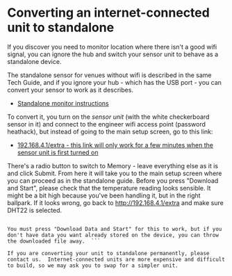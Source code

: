 # Converting an internet-connected unit to standalone

If you discover you need to monitor location where there isn't a good wifi signal, you can ignore the hub and switch your sensor unit to behave as a standalone device.

The standalone sensor for venues without wifi  is described in the same Tech Guide, and if you ignore your hub - which has the USB port - you can convert your sensor to work as it describes.

- [Standalone monitor instructions](no-wifi-version)

To convert it, you turn on the *sensor unit* (with the white checkerboard  sensor in it) and connect to the engineer wifi access point (password heathack), but instead of going to the main setup screen, go to this link:  

- [192.168.4.1/extra - this link will only work for a few minutes when the sensor unit is first turned on](http://192.168.4.1/extra)

There's a radio button to switch to Memory - leave everything else as it is and click Submit.  From here it will take you to the main setup screen where you can proceed as in the standalone guide. Before you press "Download and Start", please check that the temperature reading looks sensible.  It might be a bit high because you've been handling it, but in the right ballpark.  If it looks wrong, go back to http://192.168.4.1/extra and make sure DHT22 is selected. 

```{admonition} Important Note

You must press "Download Data and Start" for this to work, but if you don't have data you want already stored on the device, you can throw the downloaded file away.  ```

If you are converting your unit to standalone permanently, please contact us.  Internet-connected units are more expensive and difficult to build, so we may ask you to swap for a simpler unit.